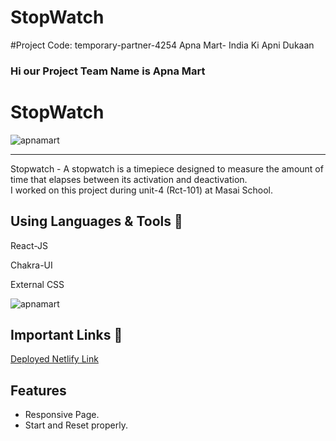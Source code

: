 # StopWatch
#Project Code: temporary-partner-4254
Apna Mart- India Ki Apni Dukaan
### Hi our Project Team Name is Apna Mart

# StopWatch
<img src="https://www.jiomart.com/images/cms/aw_rbslider/slides/1667281294_bLOCK_BUSTER_dEALS_1_Desktop.jpg" alt="apnamart" />
<hr>
 Stopwatch - A stopwatch is a timepiece designed to measure the amount of time that elapses between its activation and deactivation.
<br>
I worked on this project during unit-4 (Rct-101) at Masai School.

## Using Languages & Tools 🧰
React-JS

Chakra-UI

External CSS

<img src="https://user-images.githubusercontent.com/101393657/208406526-01685b73-12c5-4e98-bba8-f3aeb371a098.png" alt="apnamart" />

## Important Links 🔗 
<a href="https://stopwatch-ehclrh1le-lokesh777.vercel.app/">Deployed Netlify Link</a>
<br>

## Features
- Responsive Page.
- Start and Reset properly. 

